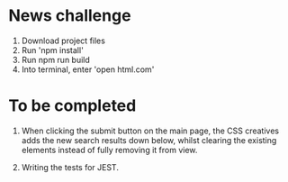 # News challenge

1. Download project files 
2. Run 'npm install'
3. Run npm run build 
4. Into terminal, enter 'open html.com' 


# To be completed 
1. When clicking the submit button on the main page, the CSS creatives adds the new search results down below, whilst clearing the existing elements instead of fully removing it from view. 

2. Writing the tests for JEST.
